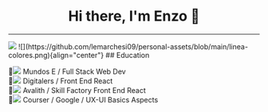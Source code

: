 <h1 align="center">Hi there, I'm Enzo 👋</h1>
<hr color= "red" />

<img src="https://github.com/lemarchesi09/personal-assets/blob/main/linea-colores.png" margin="auto"/>
![](https://github.com/lemarchesi09/personal-assets/blob/main/linea-colores.png){align="center"}
## Education

:scroll:![](https://geps.dev/progress/100) Mundos E / Full Stack Web Dev <br/>
:scroll:![](https://geps.dev/progress/80) Digitalers / Front End React <br/>
:scroll:![](https://geps.dev/progress/80) Avalith / Skill Factory Front End React <br/>
:scroll:![](https://geps.dev/progress/15) Courser / Google / UX-UI Basics Aspects <br/>
 

  
  
<!--
**lemarchesi09/lemarchesi09** is a ✨ _special_ ✨ repository because its `README.md` (this file) appears on your GitHub profile.

Here are some ideas to get you started:

- 🔭 I’m currently working on ...
- 🌱 I’m currently learning ...
- 👯 I’m looking to collaborate on ...
- 🤔 I’m looking for help with ...
- 💬 Ask me about ...
- 📫 How to reach me: ...
- 😄 Pronouns: ...
- ⚡ Fun fact: ...
-->
